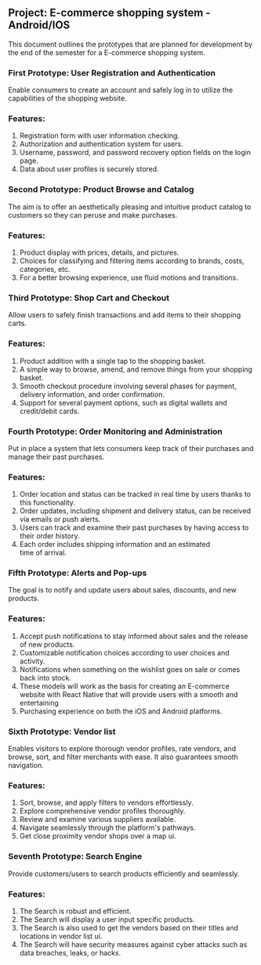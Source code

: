 ## Project: E-commerce shopping system - Android/IOS

This document outlines the prototypes that are planned for development by the end of the semester for a E-commerce shopping system.

### First Prototype: User Registration and Authentication
Enable consumers to create an account and safely log in to utilize the capabilities of the shopping website.

### Features:

1. Registration form with user information checking.
2. Authorization and authentication system for users.
3. Username, password, and password recovery option fields on the login page.
4. Data about user profiles is securely stored.

### Second Prototype: Product Browse and Catalog
The aim is to offer an aesthetically pleasing and intuitive product catalog to customers so they can peruse and make purchases.

### Features:

1. Product display with prices, details, and pictures.
2. Choices for classifying and filtering items according to brands, costs, categories, etc.
3. For a better browsing experience, use fluid motions and transitions.

### Third Prototype: Shop Cart and Checkout
Allow users to safely finish transactions and add items to their shopping carts.

### Features:

1. Product addition with a single tap to the shopping basket.
2. A simple way to browse, amend, and remove things from your shopping basket.
3. Smooth checkout procedure involving several phases for payment, delivery information, and order confirmation.
4. Support for several payment options, such as digital wallets and credit/debit cards.

### Fourth Prototype: Order Monitoring and Administration
Put in place a system that lets consumers keep track of their purchases and manage their past purchases.

### Features:

1. Order location and status can be tracked in real time by users thanks to this functionality.
2. Order updates, including shipment and delivery status, can be received via emails or push alerts.
3. Users can track and examine their past purchases by having access to their order history.
4. Each order includes shipping information and an estimated time of arrival.

### Fifth Prototype: Alerts and Pop-ups
The goal is to notify and update users about sales, discounts, and new products.

### Features:

1. Accept push notifications to stay informed about sales and the release of new products.
2. Customizable notification choices according to user choices and activity.
3. Notifications when something on the wishlist goes on sale or comes back into stock.
4. These models will work as the basis for creating an E-commerce website with React Native that will provide users with a smooth and entertaining 
5. Purchasing experience on both the iOS and Android platforms.

### Sixth Prototype: Vendor list
Enables visitors to explore thorough vendor profiles, rate vendors, and browse, sort, and filter merchants with ease. It also guarantees smooth navigation.

### Features:
 
1. Sort, browse, and apply filters to vendors effortlessly.
2. Explore comprehensive vendor profiles thoroughly.
3. Review and examine various suppliers available.
4. Navigate seamlessly through the platform's pathways.
5. Get close proximity vendor shops over a map ui.

### Seventh Prototype: Search Engine
Provide customers/users to search products efficiently and seamlessly.

### Features:

1. The Search is robust and efficient.
2. The Search will display a user input specific products.
3. The Search is also used to get the vendors based on their titles and locations in vendor list ui.
4. The Search will have security measures against cyber attacks such as data breaches, leaks, or hacks.